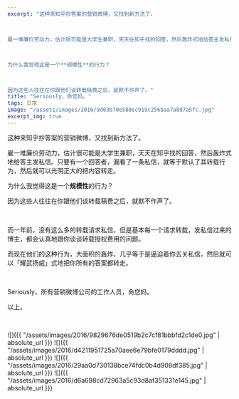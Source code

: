 ```yaml
---
excerpt: "这种来知乎抄答案的营销微博，又找到新方法了。



雇一堆廉价劳动力，估计很可能是大学生兼职，天天在知乎找的回答，然后轰炸式地给答主发私信。只要有一个回答者，漏看了一条私信，就等于默认了其转载行为，然后就可以光明正大的把内容转走。



为什么我觉得这是一个**规模性**的行为？



因为这些人往往在你跟他们谈转载稿费之后，就默不作声了。"
title: "Seriously，肏您妈。"
tags: 日常
image: "/assets/images/2016/9d03b70e580ec919c256baa7a8d7a5fc.jpg"
excerpt_img: true
---
```


这种来知乎抄答案的营销微博，又找到新方法了。

雇一堆廉价劳动力，估计很可能是大学生兼职，天天在知乎找的回答，然后轰炸式地给答主发私信。只要有一个回答者，漏看了一条私信，就等于默认了其转载行为，然后就可以光明正大的把内容转走。

为什么我觉得这是一个**规模性**的行为？

因为这些人往往在你跟他们谈转载稿费之后，就默不作声了。

<br>

而一年前，没有这么多的转载请求私信，但是基本每一个请求转载，发私信过来的博主，都会认真地跟你谈谈转载授权费用的问题。

而现在他们的这种行为，大面积的轰炸，几乎等于是逼迫着你去关私信，然后就可以「耀武扬威」式地把你所有的答案都转走。

<br>

Seriously，所有营销微博公司的工作人员，肏您妈。

以上。

<br>

![]({{ "/assets/images/2016/9829676de0519b2c7cf81bbbfd2c1de0.jpg" | absolute_url }})
![]({{ "/assets/images/2016/d4211951725a70aee6e79bfe0179dddd.jpg" | absolute_url }})
![]({{ "/assets/images/2016/29aa0d730138bce74fdc0b4d908df385.jpg" | absolute_url }})
![]({{ "/assets/images/2016/d6a698cd72963a5c93d8af351331e145.jpg" | absolute_url }})
